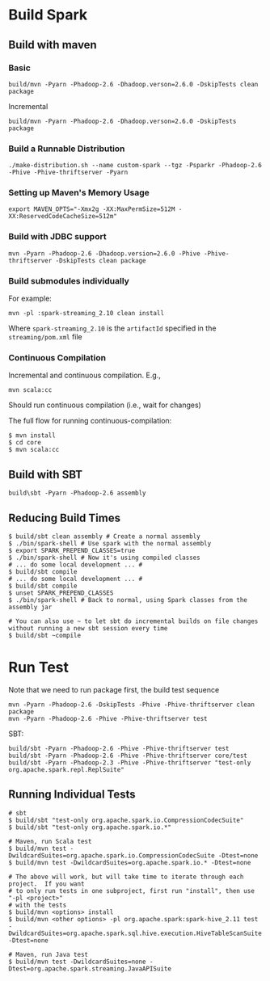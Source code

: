 # Build Spark
## Build with maven
### Basic
```shell
build/mvn -Pyarn -Phadoop-2.6 -Dhadoop.verson=2.6.0 -DskipTests clean package
```

Incremental
```shell
build/mvn -Pyarn -Phadoop-2.6 -Dhadoop.verson=2.6.0 -DskipTests package
```

### Build a Runnable Distribution

```shell
./make-distribution.sh --name custom-spark --tgz -Psparkr -Phadoop-2.6 -Phive -Phive-thriftserver -Pyarn
```

### Setting up Maven's Memory Usage

```shell
export MAVEN_OPTS="-Xmx2g -XX:MaxPermSize=512M -XX:ReservedCodeCacheSize=512m"
```

### Build with JDBC support
```shell
mvn -Pyarn -Phadoop-2.6 -Dhadoop.version=2.6.0 -Phive -Phive-thriftserver -DskipTests clean package
```

### Build submodules individually
For example:
```
mvn -pl :spark-streaming_2.10 clean install
```
Where `spark-streaming_2.10` is the `artifactId` specified in the
`streaming/pom.xml` file

### Continuous Compilation
Incremental and continuous compilation. E.g.,
```
mvn scala:cc
```
Should run continuous compilation (i.e., wait for changes)

The full flow for running continuous-compilation:
```
$ mvn install
$ cd core
$ mvn scala:cc
```

## Build with SBT
```
build\sbt -Pyarn -Phadoop-2.6 assembly
```


## Reducing Build Times
```shell
$ build/sbt clean assembly # Create a normal assembly
$ ./bin/spark-shell # Use spark with the normal assembly
$ export SPARK_PREPEND_CLASSES=true
$ ./bin/spark-shell # Now it's using compiled classes
# ... do some local development ... #
$ build/sbt compile
# ... do some local development ... #
$ build/sbt compile
$ unset SPARK_PREPEND_CLASSES
$ ./bin/spark-shell # Back to normal, using Spark classes from the assembly jar
 
# You can also use ~ to let sbt do incremental builds on file changes without running a new sbt session every time
$ build/sbt ~compile
```



# Run Test
Note that we need to run package first, the build test sequence
```shell
mvn -Pyarn -Phadoop-2.6 -DskipTests -Phive -Phive-thriftserver clean package
mvn -Pyarn -Phadoop-2.6 -Phive -Phive-thriftserver test
```

SBT:
```
build/sbt -Pyarn -Phadoop-2.6 -Phive -Phive-thriftserver test
build/sbt -Pyarn -Phadoop-2.6 -Phive -Phive-thriftserver core/test
build/sbt -Pyarn -Phadoop-2.3 -Phive -Phive-thriftserver "test-only org.apache.spark.repl.ReplSuite"
```



## Running Individual Tests
```
# sbt
$ build/sbt "test-only org.apache.spark.io.CompressionCodecSuite"
$ build/sbt "test-only org.apache.spark.io.*"
 
# Maven, run Scala test
$ build/mvn test -DwildcardSuites=org.apache.spark.io.CompressionCodecSuite -Dtest=none
$ build/mvn test -DwildcardSuites=org.apache.spark.io.* -Dtest=none
 
# The above will work, but will take time to iterate through each project.  If you want
# to only run tests in one subproject, first run "install", then use "-pl <project>"
# with the tests
$ build/mvn <options> install
$ build/mvn <other options> -pl org.apache.spark:spark-hive_2.11 test -DwildcardSuites=org.apache.spark.sql.hive.execution.HiveTableScanSuite -Dtest=none
 
# Maven, run Java test
$ build/mvn test -DwildcardSuites=none -Dtest=org.apache.spark.streaming.JavaAPISuite
```
